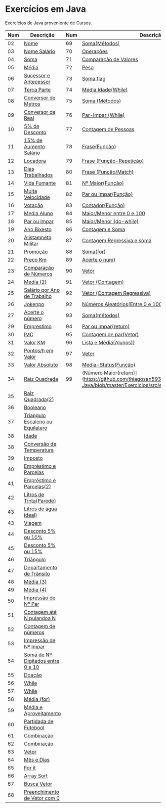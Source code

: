 # Exercícios em Java

Exercícios  de Java proveniente de Cursos.

Num| Descrição | Num| Descrição|
----|----|----|----|               
02|[Nome](https://github.com/thiagosan593/Exercicios-Java/blob/master/Exercicios/src/exercicios/nome.java)|69|[Soma(Métodos)](https://github.com/thiagosan593/Exercicios-Java/blob/master/Exercicios/src/exercicios/SomaMetodos.java)
03|[Nome Salário](https://github.com/thiagosan593/Exercicios-Java/blob/master/Exercicios/src/exercicios/nomeSalario.java)|70|[Operações](https://github.com/thiagosan593/Exercicios-Java/blob/master/Exercicios/src/exercicios/Operacoes.java)
04|[Soma](https://github.com/thiagosan593/Exercicios-Java/blob/master/Exercicios/src/exercicios/soma.java)|71|[Comparação de Valores](https://github.com/thiagosan593/Exercicios-Java/blob/master/Exercicios/src/exercicios/ComparacaoVal.java)
05|[Média](https://github.com/thiagosan593/Exercicios-Java/blob/master/Exercicios/src/exercicios/media.java)|72|[Peso](https://github.com/thiagosan593/Exercicios-Java/blob/master/Exercicios/src/exercicios/Peso.java)
06|[Sucessor e Antecessor](https://github.com/thiagosan593/Exercicios-Java/blob/master/Exercicios/src/exercicios/SucessorAntecessor.java)|73|[Soma flag](https://github.com/thiagosan593/Exercicios-Java/blob/master/Exercicios/src/exercicios/SomaF.java)
07|[Terça Parte](https://github.com/thiagosan593/Exercicios-Java/blob/master/Exercicios/src/exercicios/TercaParte.java)|74|[Média Idade(While)](https://github.com/thiagosan593/Exercicios-Java/blob/master/Exercicios/src/exercicios/MediaIdade.java)
08|[Conversor de Metros](https://github.com/thiagosan593/Exercicios-Java/blob/master/Exercicios/src/exercicios/ConverterMetros.java)|75|[Soma (Métodos)](https://github.com/thiagosan593/Exercicios-Java/blob/master/Exercicios/src/exercicios/SomaR.java)
09|[Conversor de Real](https://github.com/thiagosan593/Exercicios-Java/blob/master/Exercicios/src/exercicios/RealDolar.java)|76|[Par-Impar (While)](https://github.com/thiagosan593/Exercicios-Java/blob/master/Exercicios/src/exercicios/ParImparR.java)
10|[5% de Desconto](https://github.com/thiagosan593/Exercicios-Java/blob/master/Exercicios/src/exercicios/CincoPorcento.java)|77|[Contagem de Pessoas](https://github.com/thiagosan593/Exercicios-Java/blob/master/Exercicios/src/exercicios/ContadorPessoas.java)
11|[15% de Aumento Salário](https://github.com/thiagosan593/Exercicios-Java/blob/master/Exercicios/src/exercicios/AumentoSalario.java)|78|[Frase(Função)](https://github.com/thiagosan593/Exercicios-Java/blob/master/Exercicios/src/exercicios/RetornoFrase.java)
12|[Locadora](https://github.com/thiagosan593/Exercicios-Java/blob/master/Exercicios/src/exercicios/Locadora.java)|79|[Frase (Função-Repetição)](https://github.com/thiagosan593/Exercicios-Java/blob/master/Exercicios/src/exercicios/RetornoFr.java)
13|[Dias Trabalhados](https://github.com/thiagosan593/Exercicios-Java/blob/master/Exercicios/src/exercicios/DiasTrabalhados.java)|80|[Frase (Função/Match)](https://github.com/thiagosan593/Exercicios-Java/blob/master/Exercicios/src/exercicios/RetornoFrmatch.java)
14|[Vida Fumante](https://github.com/thiagosan593/Exercicios-Java/blob/master/Exercicios/src/exercicios/VidaFumante.java)|81|[Nº Maior(Função)](https://github.com/thiagosan593/Exercicios-Java/blob/master/Exercicios/src/exercicios/MaiorF.java)
15|[Multa Velocidade](https://github.com/thiagosan593/Exercicios-Java/blob/master/Exercicios/src/exercicios/MultaVelocidade.java)|82|[Par ou Impar(Função)](https://github.com/thiagosan593/Exercicios-Java/blob/master/Exercicios/src/exercicios/ParImparF.java)
16|[Votação](https://github.com/thiagosan593/Exercicios-Java/blob/master/Exercicios/src/exercicios/Votacao.java)|83|[Contador(Função)](https://github.com/thiagosan593/Exercicios-Java/blob/master/Exercicios/src/exercicios/ContadorF.java)
17|[Media Aluno](https://github.com/thiagosan593/Exercicios-Java/blob/master/Exercicios/src/exercicios/AlunoMedia.java)|84|[Maior/Menor entre 0 e 100](https://github.com/thiagosan593/Exercicios-Java/blob/master/Exercicios/src/exercicios/MaiorMenor.java)
18|[Par ou Impar](https://github.com/thiagosan593/Exercicios-Java/blob/master/Exercicios/src/exercicios/ParImpar.java)|85|[Maior/Menor (do-while)](https://github.com/thiagosan593/Exercicios-Java/blob/master/Exercicios/src/exercicios/MaiorMenorWhile.java)
19|[Ano Bixesto](https://github.com/thiagosan593/Exercicios-Java/blob/master/Exercicios/src/exercicios/AnoBixesto.java)|86|[Contagem e Soma](https://github.com/thiagosan593/Exercicios-Java/blob/master/Exercicios/src/exercicios/ContagemESoma.java)
20|[Alistamneto Militar](https://github.com/thiagosan593/Exercicios-Java/blob/master/Exercicios/src/exercicios/AlistamentoMilitar.java)|87|[Contagem Regressiva e soma](https://github.com/thiagosan593/Exercicios-Java/blob/master/Exercicios/src/exercicios/ContagemRegre.java)
21|[Promoção](https://github.com/thiagosan593/Exercicios-Java/blob/master/Exercicios/src/exercicios/Promocao.java)|88|[Soma(for)](https://github.com/thiagosan593/Exercicios-Java/blob/master/Exercicios/src/exercicios/SomaRept.java)
22|[Preco Km](https://github.com/thiagosan593/Exercicios-Java/blob/master/Exercicios/src/exercicios/PrecoKM.java)|89|[Acerte o num)](https://github.com/thiagosan593/Exercicios-Java/blob/master/Exercicios/src/exercicios/AcerteNumero.java)
23|[Comparação de Números](https://github.com/thiagosan593/Exercicios-Java/blob/master/Exercicios/src/exercicios/ComparacaoNum.java)|90|[Vetor](https://github.com/thiagosan593/Exercicios-Java/blob/master/Exercicios/src/exercicios/VetorS.java)
24|[Media (2)](https://github.com/thiagosan593/Exercicios-Java/blob/master/Exercicios/src/exercicios/MediaDois.java)|91|[Vetor (Contagem)](https://github.com/thiagosan593/Exercicios-Java/blob/master/Exercicios/src/exercicios/VetorCont.java)
25|[Salário por Ano de Trabalho](https://github.com/thiagosan593/Exercicios-Java/blob/master/Exercicios/src/exercicios/SalarioAno.java)|92|[Vetor (Contagem Regressiva)](https://github.com/thiagosan593/Exercicios-Java/blob/master/Exercicios/src/exercicios/ContagemVetor.java)
26|[Jokenpo](https://github.com/thiagosan593/Exercicios-Java/blob/master/Exercicios/src/exercicios/Jokenpo.java)|92|[Números Aleatórios(Entre 0 e 100)](https://github.com/thiagosan593/Exercicios-Java/blob/master/Exercicios/src/exercicios/ContagemVetor.java)
27|[Acerte o número](https://github.com/thiagosan593/Exercicios-Java/blob/master/Exercicios/src/exercicios/AcerteNum.java)|93|[Soma(métodos)](https://github.com/thiagosan593/Exercicios-Java/blob/master/Exercicios/src/exercicios/SomaRet.java)
29|[Emprestimo](https://github.com/thiagosan593/Exercicios-Java/blob/master/Exercicios/src/exercicios/Emprestimo.java)|94|[Par ou Impar(return)](https://github.com/thiagosan593/Exercicios-Java/blob/master/Exercicios/src/exercicios/ParImparReturn.java)
30|[IMC](https://github.com/thiagosan593/Exercicios-Java/blob/master/Exercicios/src/exercicios/IMC.java)|95|[Contagem de par(Vetor)](https://github.com/thiagosan593/Exercicios-Java/blob/master/Exercicios/src/exercicios/ContagemParVetor.java)
31|[Valor KM](https://github.com/thiagosan593/Exercicios-Java/blob/master/Exercicios/src/exercicios/ValorKM.java)|96|[Lista e Média(Alunos))](https://github.com/thiagosan593/Exercicios-Java/blob/master/Exercicios/src/exercicios/VetorNotasAlunos.java)
32|[Pontos/h em Valor](https://github.com/thiagosan593/Exercicios-Java/blob/master/Exercicios/src/exercicios/PontosHora.java)|97|[Vetor](https://github.com/thiagosan593/Exercicios-Java/blob/master/Exercicios/src/exercicios/VetorSeven.java)
33|[Valor Absoluto](https://github.com/thiagosan593/Exercicios-Java/blob/master/Exercicios/src/exercicios/ValorAbsoluto.java)|98|[Média-Status(Função)](https://github.com/thiagosan593/Exercicios-Java/blob/master/Exercicios/src/exercicios/MediaR.java)
34|[Raiz Quadrada](https://github.com/thiagosan593/Exercicios-Java/blob/master/Exercicios/src/exercicios/RaizQuadrada.java)|99|(Número Maior(return)](https://github.com/thiagosan593/Exercicios-Java/blob/master/Exercicios/src/exercicios/NumMaior.java)
35|[Raiz Quadrada(2)](https://github.com/thiagosan593/Exercicios-Java/blob/master/Exercicios/src/exercicios/RaizQuadradaa.java)
36|[Booleano](https://github.com/thiagosan593/Exercicios-Java/blob/master/Exercicios/src/exercicios/Booleano.java)
37|[Triangulo Escaleno ou Equilatero](https://github.com/thiagosan593/Exercicios-Java/blob/master/Exercicios/src/exercicios/Triangulo.java)
38|[Idade](https://github.com/thiagosan593/Exercicios-Java/blob/master/Exercicios/src/exercicios/Idade.java)
38|[Conversão de Temperatura](https://github.com/thiagosan593/Exercicios-Java/blob/master/Exercicios/src/exercicios/ConverterTemp.java)
39|[Imposto](https://github.com/thiagosan593/Exercicios-Java/blob/master/Exercicios/src/exercicios/Imposto.java)
40|[Empréstimo e Parcelas](https://github.com/thiagosan593/Exercicios-Java/blob/master/Exercicios/src/exercicios/EmprestimoParc.java)
41|[Empréstimo e Parcelas(2)](https://github.com/thiagosan593/Exercicios-Java/blob/master/Exercicios/src/exercicios/EmprestimoJuros.java)
42|[Litros de Tinta(Parede)](https://github.com/thiagosan593/Exercicios-Java/blob/master/Exercicios/src/exercicios/AlturaLargura.java)
43|[Litros de água ideal)](https://github.com/thiagosan593/Exercicios-Java/blob/master/Exercicios/src/exercicios/AlturaLargura.java)
43|[Viagem](https://github.com/thiagosan593/Exercicios-Java/blob/master/Exercicios/src/exercicios/Viagem.java)
44|[Desconto 5% ou 10%](https://github.com/thiagosan593/Exercicios-Java/blob/master/Exercicios/src/exercicios/Desconto.java)
45|[Desconto 5% ou 15% ](https://github.com/thiagosan593/Exercicios-Java/blob/master/Exercicios/src/exercicios/Descont.java)
46|[Triângulo](https://github.com/thiagosan593/Exercicios-Java/blob/master/Exercicios/src/exercicios/TrianguloF.java)
47|[Departamento de Trânsito](https://github.com/thiagosan593/Exercicios-Java/blob/master/Exercicios/src/exercicios/DepartamentoTransito.java)
48|[Média (3)](https://github.com/thiagosan593/Exercicios-Java/blob/master/Exercicios/src/exercicios/Mediac.java)
49|[Média (4)](https://github.com/thiagosan593/Exercicios-Java/blob/master/Exercicios/src/exercicios/Mediacon.java)
50|[Impressão de Nº Par](https://github.com/thiagosan593/Exercicios-Java/blob/master/Exercicios/src/exercicios/Whilepar.java)
51|[Contagem até N pulandoa N ](https://github.com/thiagosan593/Exercicios-Java/blob/master/Exercicios/src/exercicios/NPassoN.java)
52|[Contagem de números](https://github.com/thiagosan593/Exercicios-Java/blob/master/Exercicios/src/exercicios/Contagem.java)
53|[Impressão de Nº Impar](https://github.com/thiagosan593/Exercicios-Java/blob/master/Exercicios/src/exercicios/ContaImpar.java)
54|[Soma de Nº Digitados entre 0 e 10](https://github.com/thiagosan593/Exercicios-Java/blob/master/Exercicios/src/exercicios/SomaNum.java)
55|[Doação](https://github.com/thiagosan593/Exercicios-Java/blob/master/Exercicios/src/exercicios/SomaNum.java)
56|[While](https://github.com/thiagosan593/Exercicios-Java/blob/master/Exercicios/src/exercicios/CriancaEsp.java)
57|[While](https://github.com/thiagosan593/Exercicios-Java/blob/master/Exercicios/src/exercicios/While.java)
58|[Média (for)](https://github.com/thiagosan593/Exercicios-Java/blob/master/Exercicios/src/exercicios/MediaFor.java)
59|[Média e Aproveitamento](https://github.com/thiagosan593/Exercicios-Java/blob/master/Exercicios/src/exercicios/MediaAprov.java)
60|[Partidada de Futebool](https://github.com/thiagosan593/Exercicios-Java/blob/master/Exercicios/src/exercicios/PartFut.java)
61|[Combinação](https://github.com/thiagosan593/Exercicios-Java/blob/master/Exercicios/src/exercicios/combinacao.java)
62|[Combinação](https://github.com/thiagosan593/Exercicios-Java/blob/master/Exercicios/src/exercicios/combinacaoo.java)
63|[Vetor](https://github.com/thiagosan593/Exercicios-Java/blob/master/Exercicios/src/exercicios/Vetor.java)
64|[Mês e Dias](https://github.com/thiagosan593/Exercicios-Java/blob/master/Exercicios/src/exercicios/MesDia.java)
65|[For it](https://github.com/thiagosan593/Exercicios-Java/blob/master/Exercicios/src/exercicios/ForIt.java)
66|[Array Sort](https://github.com/thiagosan593/Exercicios-Java/blob/master/Exercicios/src/exercicios/ArraySort.java)
67|[Busca Vetor](https://github.com/thiagosan593/Exercicios-Java/blob/master/Exercicios/src/exercicios/BuscaVetor.java)
68|[Preenchimento de Vetor com 0](https://github.com/thiagosan593/Exercicios-Java/blob/master/Exercicios/src/exercicios/PreenchimentoVetor.java)

